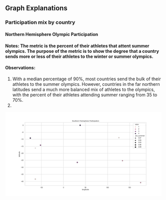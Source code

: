 ## Graph Explanations

### Participation mix by country
#### Northern Hemisphere Olympic Participation
#### Notes: The metric is the percent of their athletes that attent summer olympics. The purpose of the metric is to show the degree that a country sends more or less of their athletes to the winter or summer olympics.
#### Observations: 
1. With a median percentage of 90%, most countries send the bulk of their athletes to the summer olympics. However, countries in the far northern latitudes send a much more balanced mix of athletes to the olympics, with the percent of their athletes attending summer ranging from 35 to 70%.
2. 

![Participation mix by country](output/northern_output.png)


